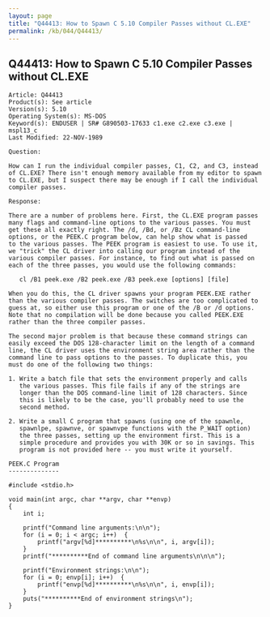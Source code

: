 ```yaml
---
layout: page
title: "Q44413: How to Spawn C 5.10 Compiler Passes without CL.EXE"
permalink: /kb/044/Q44413/
---
```


## Q44413: How to Spawn C 5.10 Compiler Passes without CL.EXE

	Article: Q44413
	Product(s): See article
	Version(s): 5.10
	Operating System(s): MS-DOS
	Keyword(s): ENDUSER | SR# G890503-17633 c1.exe c2.exe c3.exe | mspl13_c
	Last Modified: 22-NOV-1989
	
	Question:
	
	How can I run the individual compiler passes, C1, C2, and C3, instead
	of CL.EXE? There isn't enough memory available from my editor to spawn
	to CL.EXE, but I suspect there may be enough if I call the individual
	compiler passes.
	
	Response:
	
	There are a number of problems here. First, the CL.EXE program passes
	many flags and command-line options to the various passes. You must
	get these all exactly right. The /d, /Bd, or /Bz CL command-line
	options, or the PEEK.C program below, can help show what is passed
	to the various passes. The PEEK program is easiest to use. To use it,
	we "trick" the CL driver into calling our program instead of the
	various compiler passes. For instance, to find out what is passed on
	each of the three passes, you would use the following commands:
	
	   cl /B1 peek.exe /B2 peek.exe /B3 peek.exe [options] [file]
	
	When you do this, the CL driver spawns your program PEEK.EXE rather
	than the various compiler passes. The switches are too complicated to
	guess at, so either use this program or one of the /B or /d options.
	Note that no compilation will be done because you called PEEK.EXE
	rather than the three compiler passes.
	
	The second major problem is that because these command strings can
	easily exceed the DOS 128-character limit on the length of a command
	line, the CL driver uses the environment string area rather than the
	command line to pass options to the passes. To duplicate this, you
	must do one of the following two things:
	
	1. Write a batch file that sets the environment properly and calls
	   the various passes. This file fails if any of the strings are
	   longer than the DOS command-line limit of 128 characters. Since
	   this is likely to be the case, you'll probably need to use the
	   second method.
	
	2. Write a small C program that spawns (using one of the spawnle,
	   spawnlpe, spawnve, or spawnvpe functions with the P_WAIT option)
	   the three passes, setting up the environment first. This is a
	   simple procedure and provides you with 30K or so in savings. This
	   program is not provided here -- you must write it yourself.
	
	PEEK.C Program
	--------------
	
	#include <stdio.h>
	
	void main(int argc, char **argv, char **envp)
	{
	    int i;
	
	    printf("Command line arguments:\n\n");
	    for (i = 0; i < argc; i++)  {
	        printf("argv[%d]**********\n%s\n\n", i, argv[i]);
	    }
	    printf("**********End of command line arguments\n\n\n");
	
	    printf("Environment strings:\n\n");
	    for (i = 0; envp[i]; i++)  {
	        printf("envp[%d]**********\n%s\n\n", i, envp[i]);
	    }
	    puts("**********End of environment strings\n");
	}
